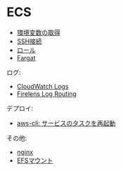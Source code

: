 # ECS

- [環境変数の取得](ECS.environ.md)
- [SSH接続](../../docker/docker.ssh.md)
- [ロール](ECS.role.md)
- [Fargat](ECS.farget.md)

ログ:

- [CloudWatch Logs](ECS.awslogs.md)
- [Firelens Log Routing](ECS.firelens.md)

デプロイ:

- [aws-cli: サービスのタスクを再起動](ECS.deploy.md)

その他:

- [nginx](ECS.nginx.md)
- [EFSマウント](ECS.efs.md)

